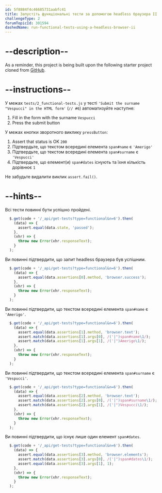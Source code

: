 ```yaml
---
id: 5f8884f4c46685731aabfc41
title: Запустіть функціональні тести за допомогою headless браузера II
challengeType: 2
forumTopicId: 301594
dashedName: run-functional-tests-using-a-headless-browser-ii
---
```


# --description--

As a reminder, this project is being built upon the following starter project cloned from <a href="https://github.com/freeCodeCamp/boilerplate-mochachai/" target="_blank" rel="noopener noreferrer nofollow">GitHub</a>.

# --instructions--

У межах `tests/2_functional-tests.js` у тесті `'Submit the surname "Vespucci" in the HTML form'` (`// #6`) автоматизуйте наступне:

1.  Fill in the form with the surname `Vespucci`
2.  Press the submit button

У межах кнопки зворотного виклику `pressButton`:

1.  Assert that status is OK `200`
2.  Підтвердьте, що текстом всередині елемента `span#name` є `'Amerigo'`
3.  Підтвердьте, що текстом всередині елемента `span#surname` є `'Vespucci'`
4.  Підтвердьте, що елемент(и) `span#dates` існують та їхня кількість дорівнює `1`

Не забудьте видалити виклик `assert.fail()`.

# --hints--

Всі тести повинні бути успішно пройдені.

```js
  $.get(code + '/_api/get-tests?type=functional&n=6').then(
    (data) => {
      assert.equal(data.state, 'passed');
    },
    (xhr) => {
      throw new Error(xhr.responseText);
    }
  );
```

Ви повинні підтвердити, що запит headless браузера був успішним.

```js
  $.get(code + '/_api/get-tests?type=functional&n=6').then(
    (data) => {
      assert.equal(data.assertions[0].method, 'browser.success');
    },
    (xhr) => {
      throw new Error(xhr.responseText);
    }
  );
```

Ви повинні підтвердити, що текстом всередині елемента `span#name` є `'Amerigo'`.

```js
  $.get(code + '/_api/get-tests?type=functional&n=6').then(
    (data) => {
      assert.equal(data.assertions[1].method, 'browser.text');
      assert.match(data.assertions[1].args[0], /('|")span#name\1/);
      assert.match(data.assertions[1].args[1], /('|")Amerigo\1/);
    },
    (xhr) => {
      throw new Error(xhr.responseText);
    }
  );
```

Ви повинні підтвердити, що текстом всередині елемента `span#surname` є `'Vespucci'`.

```js
  $.get(code + '/_api/get-tests?type=functional&n=6').then(
    (data) => {
      assert.equal(data.assertions[2].method, 'browser.text');
      assert.match(data.assertions[2].args[0], /('|")span#surname\1/);
      assert.match(data.assertions[2].args[1], /('|")Vespucci\1/);
    },
    (xhr) => {
      throw new Error(xhr.responseText);
    }
  );
```

Ви повинні підтвердити, що існує лише один елемент `span#dates`.

```js
  $.get(code + '/_api/get-tests?type=functional&n=6').then(
    (data) => {
      assert.equal(data.assertions[3].method, 'browser.elements');
      assert.match(data.assertions[3].args[0], /('|")span#dates\1/);
      assert.equal(data.assertions[3].args[1], 1);
    },
    (xhr) => {
      throw new Error(xhr.responseText);
    }
  );
```

